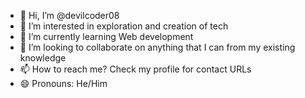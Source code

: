 - 👋 Hi, I’m @devilcoder08
- 👀 I’m interested in exploration and creation of tech
- 🌱 I’m currently learning Web development
- 💞️ I’m looking to collaborate on anything that I can from my existing knowledge
- 📫 How to reach me? Check my profile for contact URLs
- 😄 Pronouns: He/Him

<!---
devilcoder08/devilcoder08 is a ✨ special ✨ repository because its `README.md` (this file) appears on your GitHub profile.
You can click the Preview link to take a look at your changes.
--->
